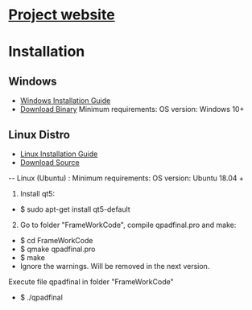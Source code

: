 # [Project website](https://udaanproject.org)

# Installation


## Windows 
- [Windows Installation Guide](https://docs.google.com/document/d/16P1UZ2t1Dd8qhAsl2UqL5hTkrsOkBJqr/edit)
- [Download Binary](https://drive.google.com/drive/folders/1nE2-a71IeubdFPOceV9MX7rNB96Q2Skl?usp=sharing)
Minimum requirements:
OS version: Windows 10+

## Linux Distro
- [Linux Installation Guide](https://docs.google.com/document/d/15PbeYfdMl1eMypAMoqibG6Z5dxipfx_aZBSAhifTlec/edit)
- [Download Source](https://drive.google.com/drive/folders/1wgJgJgdPdbUEyFI_z9izXw1tq80p7gKR?usp=sharing)

-- Linux (Ubuntu) : Minimum requirements: OS version: Ubuntu 18.04 +

1. Install qt5:
- $ sudo apt-get install qt5-default

2. Go to folder "FrameWorkCode", compile qpadfinal.pro and make:
- $ cd FrameWorkCode
- $ qmake qpadfinal.pro
- $ make
- Ignore the warnings. Will be removed in the next version.


Execute file qpadfinal in folder "FrameWorkCode"
- $ ./qpadfinal
